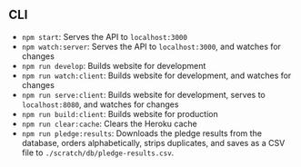 ## CLI

- `npm start`: Serves the API to `localhost:3000`
- `npm watch:server`: Serves the API to `localhost:3000`, and watches for changes
- `npm run develop`: Builds website for development
- `npm run watch:client`: Builds website for development, and watches for changes
- `npm run serve:client`: Builds website for development, serves to `localhost:8080`, and watches for changes
- `npm run build:client`: Builds website for production
- `npm run clear:cache`: Clears the Heroku cache
- `npm run pledge:results`: Downloads the pledge results from the database, orders alphabetically, strips duplicates, and saves as a CSV file to `./scratch/db/pledge-results.csv`.